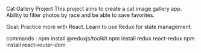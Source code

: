 Cat Gallery Project
This project aims to create a cat image gallery app. Ability to filter photos by race and be able to save favorites.

Goal: Practice more with React.
Learn to use Redux for state management.

commands : 
npm install @reduxjs/toolkit
npm install redux react-redux
npm install react-router-dom

